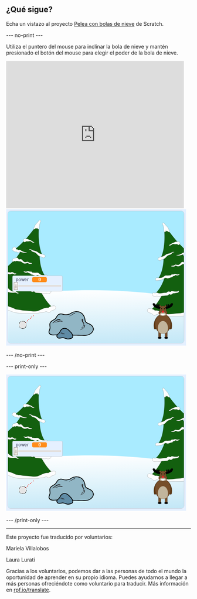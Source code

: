 ## ¿Qué sigue?

Echa un vistazo al proyecto [Pelea con bolas de nieve](https://projects.raspberrypi.org/es-LA/projects/snowball-fight) de Scratch.

--- no-print ---

Utiliza el puntero del mouse para inclinar la bola de nieve y mantén presionado el botón del mouse para elegir el poder de la bola de nieve.

<div class="scratch-preview">
  <iframe allowtransparency="true" width="485" height="402" src="https://scratch.mit.edu/projects/embed/302159331/?autostart=true" frameborder="0" scrolling="no"></iframe>
  <img src="images/snow-final.png">
</div>

--- /no-print ---

--- print-only ---

![proyecto completo](images/snow-final.png)

--- /print-only ---


***
Este proyecto fue traducido por voluntarios:

Mariela Villalobos

Laura Lurati

Gracias a los voluntarios, podemos dar a las personas de todo el mundo la oportunidad de aprender en su propio idioma. Puedes ayudarnos a llegar a más personas ofreciéndote como voluntario para traducir. Más información en [rpf.io/translate](https://rpf.io/translate).
